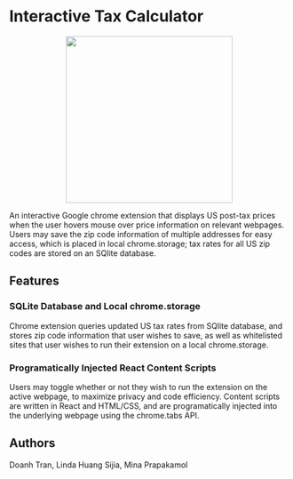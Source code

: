 # Interactive Tax Calculator
<p align='center'>
<img src="./readme_assets/tax_calc_functionality.gif" height='300'/>
</p>

An interactive Google chrome extension that displays US post-tax prices when the user hovers mouse over price information on relevant webpages. Users may save the zip code information of multiple addresses for easy access, which is placed in local chrome.storage; tax rates for all US zip codes are stored on an SQlite database. 

## Features

### SQLite Database and Local chrome.storage

Chrome extension queries updated US tax rates from SQlite database, and stores zip code information that user wishes to save, as well as whitelisted sites that user wishes to run their extension on a local chrome.storage.

### Programatically Injected React Content Scripts

Users may toggle whether or not they wish to run the extension on the active webpage, to maximize privacy and code efficiency. Content scripts are written in React and HTML/CSS, and are programatically injected into the underlying webpage using the chrome.tabs API. 

## Authors

Doanh Tran, Linda Huang Sijia, Mina Prapakamol
